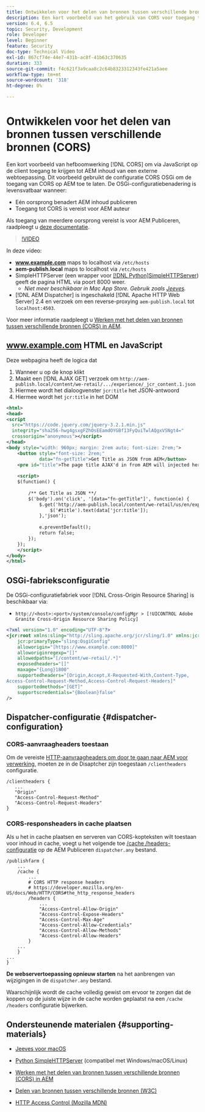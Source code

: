 ```yaml
---
title: Ontwikkelen voor het delen van bronnen tussen verschillende bronnen (CORS) met AEM
description: Een kort voorbeeld van het gebruik van CORS voor toegang tot AEM inhoud van een externe webtoepassing via client-side JavaScript.
version: 6.4, 6.5
topic: Security, Development
role: Developer
level: Beginner
feature: Security
doc-type: Technical Video
exl-id: 867cf74e-44e7-431b-ac8f-41b63c370635
duration: 333
source-git-commit: f4c621f3a9caa8c2c64b8323312343fe421a5aee
workflow-type: tm+mt
source-wordcount: '318'
ht-degree: 0%

---
```


# Ontwikkelen voor het delen van bronnen tussen verschillende bronnen (CORS)

Een kort voorbeeld van hefboomwerking [!DNL CORS] om via JavaScript op de client toegang te krijgen tot AEM inhoud van een externe webtoepassing. Dit voorbeeld gebruikt de configuratie CORS OSGi om de toegang van CORS op AEM toe te laten. De OSGi-configuratiebenadering is levensvatbaar wanneer:

* Eén oorsprong benadert AEM inhoud publiceren
* Toegang tot CORS is vereist voor AEM auteur

Als toegang van meerdere oorsprong vereist is voor AEM Publiceren, raadpleegt u [deze documentatie](https://experienceleague.adobe.com/docs/experience-manager-learn/getting-started-with-aem-headless/deployments/configurations/cors.html?lang=en#dispatcher-configuration).

>[!VIDEO](https://video.tv.adobe.com/v/18837?quality=12&learn=on)

In deze video:

* **www.example.com** maps to localhost via `/etc/hosts`
* **aem-publish.local** maps to localhost via `/etc/hosts`
* SimpleHTTPServer (een wrapper voor [[!DNL Python]SimpleHTTPServer](https://docs.python.org/2/library/simplehttpserver.html)) geeft de pagina HTML via poort 8000 weer.
   * _Niet meer beschikbaar in Mac App Store. Gebruik zoals [Jeeves](https://apps.apple.com/us/app/jeeves-local-http-server/id980824182?mt=12)._
* [!DNL AEM Dispatcher] is ingeschakeld [!DNL Apache HTTP Web Server] 2.4 en verzoek om een reverse-proxying `aem-publish.local` tot `localhost:4503`.

Voor meer informatie raadpleegt u [Werken met het delen van bronnen tussen verschillende bronnen (CORS) in AEM](./understand-cross-origin-resource-sharing.md).

## www.example.com HTML en JavaScript

Deze webpagina heeft de logica dat

1. Wanneer u op de knop klikt
1. Maakt een [!DNL AJAX GET] verzoek om `http://aem-publish.local/content/we-retail/.../experience/_jcr_content.1.json`
1. Hiermee wordt het dialoogvenster `jcr:title` het JSON-antwoord
1. Hiermee wordt het `jcr:title` in het DOM

```xml
<html>
<head>
<script
  src="https://code.jquery.com/jquery-3.2.1.min.js"
  integrity="sha256-hwg4gsxgFZhOsEEamdOYGBf13FyQuiTwlAQgxVSNgt4="
  crossorigin="anonymous"></script>   
</head>
<body style="width: 960px; margin: 2rem auto; font-size: 2rem;">
    <button style="font-size: 2rem;"
            data="fn-getTitle">Get Title as JSON from AEM</button>
    <pre id="title">The page title AJAX'd in from AEM will injected here</pre>
    
    <script>
    $(function() { 
        
        /** Get Title as JSON **/
        $('body').on('click', '[data="fn-getTitle"]', function(e) { 
            $.get('http://aem-publish.local/content/we-retail/us/en/experience/_jcr_content.1.json', function(data) {
                $('#title').text(data['jcr:title']);
            },'json');
            
            e.preventDefault();
            return false;
        });
    });
    </script>
</body>
</html>
```

## OSGi-fabrieksconfiguratie

De OSGi-configuratiefabriek voor [!DNL Cross-Origin Resource Sharing] is beschikbaar via:

* `http://<host>:<port>/system/console/configMgr > [!UICONTROL Adobe Granite Cross-Origin Resource Sharing Policy]`

```xml
<?xml version="1.0" encoding="UTF-8"?>
<jcr:root xmlns:sling="http://sling.apache.org/jcr/sling/1.0" xmlns:jcr="http://www.jcp.org/jcr/1.0"
    jcr:primaryType="sling:OsgiConfig"
    alloworigin="[https://www.example.com:8000]"
    alloworiginregexp="[]"
    allowedpaths="[/content/we-retail/.*]"
    exposedheaders="[]"
    maxage="{Long}1800"
    supportedheaders="[Origin,Accept,X-Requested-With,Content-Type,
Access-Control-Request-Method,Access-Control-Request-Headers]"
    supportedmethods="[GET]"
    supportscredentials="{Boolean}false"
/>
```

## Dispatcher-configuratie {#dispatcher-configuration}

### CORS-aanvraagheaders toestaan

Om de vereiste [HTTP-aanvraagheaders om door te gaan naar AEM voor verwerking](https://experienceleague.adobe.com/docs/experience-manager-dispatcher/using/configuring/dispatcher-configuration.html?lang=en#specifying-the-http-headers-to-pass-through-clientheaders), moeten ze in de Disaptcher zijn toegestaan `/clientheaders` configuratie.

```
/clientheaders {
   ...
   "Origin"
   "Access-Control-Request-Method"
   "Access-Control-Request-Headers"
}
```

### CORS-responsheaders in cache plaatsen

Als u het in cache plaatsen en serveren van CORS-kopteksten wilt toestaan voor inhoud in cache, voegt u het volgende toe [/cache /headers-configuratie](https://experienceleague.adobe.com/docs/experience-manager-dispatcher/using/configuring/dispatcher-configuration.html?lang=en#caching-http-response-headers) op de AEM Publiceren `dispatcher.any` bestand.

```
/publishfarm {
    ...
    /cache {
        ...
        # CORS HTTP response headers
        # https://developer.mozilla.org/en-US/docs/Web/HTTP/CORS#the_http_response_headers
        /headers {
            ...
            "Access-Control-Allow-Origin"
            "Access-Control-Expose-Headers"
            "Access-Control-Max-Age"
            "Access-Control-Allow-Credentials"
            "Access-Control-Allow-Methods"
            "Access-Control-Allow-Headers"
        }
    ...
    }
...
}
```

**De webservertoepassing opnieuw starten** na het aanbrengen van wijzigingen in de `dispatcher.any` bestand.

Waarschijnlijk wordt de cache volledig gewist om ervoor te zorgen dat de koppen op de juiste wijze in de cache worden geplaatst na een `/cache /headers` configuratie bijwerken.

## Ondersteunende materialen {#supporting-materials}

* [Jeeves voor macOS](https://apps.apple.com/us/app/jeeves-local-http-server/id980824182?mt=12)
* [Python SimpleHTTPServer](https://docs.python.o:qrg/2/library/simplehttpserver.html) (compatibel met Windows/macOS/Linux)

* [Werken met het delen van bronnen tussen verschillende bronnen (CORS) in AEM](./understand-cross-origin-resource-sharing.md)
* [Delen van bronnen tussen verschillende bronnen (W3C)](https://www.w3.org/TR/cors/)
* [HTTP Access Control (Mozilla MDN)](https://developer.mozilla.org/en-US/docs/Web/HTTP/Access_control_CORS)
